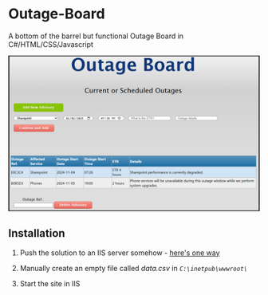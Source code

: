 # Outage-Board
A bottom of the barrel but functional Outage Board in C#/HTML/CSS/Javascript

![Screenshot](/assets/images/screenshot.png "fisher price outageboard")

## Installation
1) Push the solution to an IIS server somehow - [here's one way ](https://learn.microsoft.com/en-us/aspnet/web-forms/overview/deployment/visual-studio-web-deployment/deploying-to-iis)

2) Manually create an empty file called *data.csv* in *`C:\inetpub\wwwroot\`*

3) Start the site in IIS
